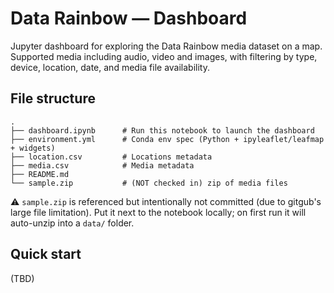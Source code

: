 # Data Rainbow — Dashboard

Jupyter dashboard for exploring the Data Rainbow media dataset on a map. Supported media including audio, video and images, with filtering by type, device, location, date, and media file availability.

## File structure
```
.
├── dashboard.ipynb      # Run this notebook to launch the dashboard
├── environment.yml      # Conda env spec (Python + ipyleaflet/leafmap + widgets)
├── location.csv         # Locations metadata
├── media.csv            # Media metadata 
├── README.md
└── sample.zip           # (NOT checked in) zip of media files
```

⚠️ `sample.zip` is referenced but intentionally not committed (due to gitgub's large file limitation). 
Put it next to the notebook locally; on first run it will auto-unzip into a `data/` folder. 

## Quick start
(TBD)